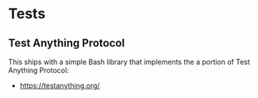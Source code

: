 # Tests

## Test Anything Protocol

This ships with a simple Bash library that implements the
a portion of Test Anything Protocol:

* https://testanything.org/


